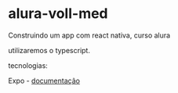 # alura-voll-med

Construindo um app com react nativa, curso alura



utilizaremos o typescript.


tecnologias:

Expo - [documentação](https://docs.expo.dev/)
